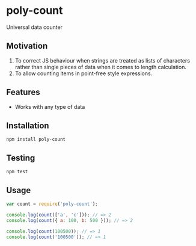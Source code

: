 # poly-count
Universal data counter

## Motivation
1. To correct JS behaviour when strings are treated as lists of characters rather than single pieces of data when it comes to length calculation.
2. To allow counting items in point-free style expressions.

## Features
- Works with any type of data

## Installation

```
npm install poly-count
```

## Testing
```
npm test
```

## Usage

```javascript
var count = require('poly-count');

console.log(count(['a', 'c'])); // => 2
console.log(count({ a: 100, b: 500 })); // => 2

console.log(count(100500)); // => 1
console.log(count('100500')); // => 1
```
